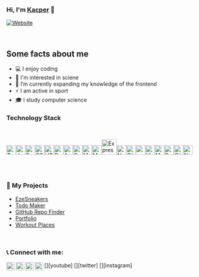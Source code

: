 ### Hi, I'm [Kacper][website] 👋 

[![Website](https://img.shields.io/website?label=WEBSITEcom&style=for-the-badge&url=https%3A%2F%2FMY%WEBSITE)](https:/kacper-zabielskivercel.app/)

<br />

## Some facts about me

- :computer: I enjoy coding
- :microscope: I'm interested in sciene
- :seedling: I’m currently expanding my knowledge of the frontend 
- :zap: I am active in sport
- :mortar_board: I study computer science


### Technology Stack

<br />

<img src="https://github.com/get-icon/geticon/raw/master/icons/typescript-icon.svg" alt="Typescript" width="25px" height="25px"><img src="https://github.com/get-icon/geticon/raw/master/icons/javascript.svg" alt="JavaScript" width="25px" height="25px"><img src="https://github.com/get-icon/geticon/raw/master/icons/react.svg" alt="React" width="25px" height="25px"><img src="https://github.com/get-icon/geticon/raw/master/icons/css-3.svg" alt="CSS3" width="25px" height="25px"><img src="https://github.com/get-icon/geticon/raw/master/icons/html-5.svg" alt="HTML5" width="25px" height="25px"><img src="https://github.com/get-icon/geticon/raw/master/icons/redux.svg" alt="Redux" width="25px" height="25px"><img src="https://github.com/get-icon/geticon/raw/master/icons/apollostack.svg" alt="Apollo" width="25px" height="25px"><img src="https://github.com/get-icon/geticon/raw/master/icons/graphql.svg" alt="GraphQL" width="25px" height="25px"><img src="https://github.com/get-icon/geticon/raw/master/icons/material-ui.svg" alt="Material UI" width="25px" height="25px"><img src="https://github.com/get-icon/geticon/raw/master/icons/mongodb-icon.svg" alt="MongoDB" width="25px" height="25px"><img src="https://github.com/get-icon/geticon/raw/master/icons/express.svg" alt="Express" width="40px" height="40px"><img src="https://github.com/get-icon/geticon/raw/master/icons/nodejs-icon.svg" alt="Node.js" width="25px" height="25px"><img src="https://github.com/get-icon/geticon/raw/master/icons/git-icon.svg" alt="Git" width="25px" height="25px"><img src="https://github.com/get-icon/geticon/raw/master/icons/npm.svg" alt="npm" width="25px" height="25px"><img src="https://github.com/get-icon/geticon/raw/master/icons/visual-studio-code.svg" alt="Visual Studio Code" width="25px" height="25px"><img src="https://github.com/get-icon/geticon/raw/master/icons/material-ui.svg" alt="Material UI" width="25px" height="25px"><img src="https://github.com/get-icon/geticon/raw/master/icons/bootstrap.svg" alt="Bootstrap" width="25px" height="25px"><img src="https://github.com/get-icon/geticon/raw/master/icons/github-icon.svg" alt="GitHub" width="25px" height="25px"><img src="https://github.com/get-icon/geticon/raw/master/icons/nextjs-icon.svg" alt="Nextjs" width="25px" height="25px">


<br />
<br />

### :rocket: My Projects

- [EzeSneakers][website]
- [Todo Maker][website]
- [GitHub Repo Finder][website]
- [Portfolio][website]
- [Workout Places][website]

<br />

### :telephone_receiver: Connect with me:


[<img align="left" alt="codeSTACKr | YouTube" width="22px" src="https://cdn.jsdelivr.net/npm/simple-icons@v5/icons/[ICON SLUG].svg" />][youtube]
[<img align="left" alt="codeSTACKr | Twitter" width="22px" src="https://cdn.jsdelivr.net/npm/simple-icons@v3/icons/twitter.svg" />][twitter]
[<img align="left" alt="codeSTACKr | LinkedIn" width="22px" src="https://cdn.jsdelivr.net/npm/simple-icons@v3/icons/linkedin.svg" />][linkedin]
[<img align="left" alt="codeSTACKr | Instagram" width="22px" src="https://cdn.jsdelivr.net/npm/simple-icons@v3/icons/instagram.svg" />][instagram]




[website]: https://kacper-zabielski.vercel.app/
[linkedin]: https://linkedin.com/in/codeSTACKr
